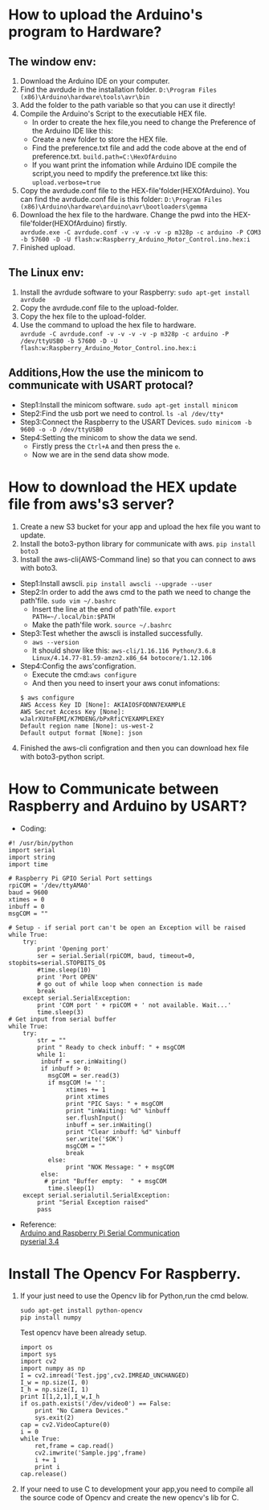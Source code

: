 # How to upload the Arduino's program to Hardware?
## The window env:
1. Download the Arduino IDE on your computer.
2. Find the avrdude in the installation folder.
`D:\Program Files (x86)\Arduino\hardware\tools\avr\bin`
3. Add the folder to the path variable so that you can use it directly!
4. Compile the Arduino's Script to the executiable HEX file.
   * In order to create the hex file,you need to change the Preference of the Arduino IDE like this:
   * Create a new folder to store the HEX file.
   * Find the preference.txt file and add the code above at the end of preference.txt.
`build.path=C:\HexOfArduino`
   * If you want print the infomation while Arduino IDE compile the script,you need to mpdify the preference.txt like this:
`upload.verbose=true`
5. Copy the avrdude.conf file to the HEX-file'folder(HEXOfArduino).
You can find the avrdude.conf file is this folder:
`D:\Program Files (x86)\Arduino\hardware\arduino\avr\bootloaders\gemma`
6. Download the hex file to the hardware.
Change the pwd into the HEX-file'folder(HEXOfArduino) firstly.  
`avrdude.exe -C avrdude.conf -v -v -v -v -p m328p -c arduino -P COM3 -b 57600 -D -U flash:w:Raspberry_Arduino_Motor_Control.ino.hex:i`
7. Finished upload.
## The Linux env:
1. Install the avrdude software to your Raspberry:
`sudo apt-get install avrdude`
2. Copy the avrdude.conf file to the upload-folder.
3. Copy the hex file to the upload-folder.
4. Use the command to upload the hex file to hardware.  
`avrdude -C avrdude.conf -v -v -v -v -p m328p -c arduino -P /dev/ttyUSB0 -b 57600 -D -U flash:w:Raspberry_Arduino_Motor_Control.ino.hex:i`
## Additions,How the use the minicom to communicate with USART protocal?
* Step1:Install the minicom software.
`sudo apt-get install minicom`
* Step2:Find the usb port we need to control.
`ls -al /dev/tty*`
* Step3:Connect the Raspberry to the USART Devices.
`sudo minicom -b 9600 -o -D /dev/ttyUSB0`
* Step4:Setting the minicom to show the data we send.
   * Firstly press the `Ctrl+A` and then press the `e`.
   * Now we are in the send data show mode.
# How to download the HEX update file from aws's3 server?
1. Create a new S3 bucket for your app and upload the hex file you want to update.
2. Install the boto3-python library for communicate with aws. `pip install boto3`
3. Install the aws-cli(AWS-Command line) so that you can connect to aws with boto3.
* Step1:Install awscli. `pip install awscli --upgrade --user`
* Step2:In order to add the aws cmd to the path we need to change the path'file. `sudo vim ~/.bashrc`
   * Insert the line at the end of path'file. `export PATH=~/.local/bin:$PATH`
   * Make the path'file work. `source ~/.bashrc`
* Step3:Test whether the awscli is installed successfully.
   * `aws --version`
   * It should show like this: `aws-cli/1.16.116 Python/3.6.8 Linux/4.14.77-81.59-amzn2.x86_64 botocore/1.12.106`
* Step4:Config the aws'configration.
   * Execute the cmd:`aws configure`
   * And then you need to insert your aws conut infomations:
   ```
   $ aws configure
   AWS Access Key ID [None]: AKIAIOSFODNN7EXAMPLE
   AWS Secret Access Key [None]: wJalrXUtnFEMI/K7MDENG/bPxRfiCYEXAMPLEKEY
   Default region name [None]: us-west-2
   Default output format [None]: json
   ```
4. Finished the aws-cli configration and then you can download hex file with boto3-python script.  
# How to Communicate between Raspberry and Arduino by USART?  
* Coding:  
```
#! /usr/bin/python
import serial
import string
import time

# Raspberry Pi GPIO Serial Port settings
rpiCOM = '/dev/ttyAMA0'
baud = 9600
xtimes = 0
inbuff = 0
msgCOM = ""

# Setup - if serial port can't be open an Exception will be raised
while True:
    try:
        print 'Opening port'
        ser = serial.Serial(rpiCOM, baud, timeout=0, stopbits=serial.STOPBITS_O$
        #time.sleep(10)
        print 'Port OPEN'
        # go out of while loop when connection is made
        break
    except serial.SerialException:
        print 'COM port ' + rpiCOM + ' not available. Wait...'
        time.sleep(3)
# Get input from serial buffer
while True:
    try:
        str = ""
        print " Ready to check inbuff: " + msgCOM
        while 1:
         inbuff = ser.inWaiting()
         if inbuff > 0:
           msgCOM = ser.read(3)
           if msgCOM != '':
                xtimes += 1
                print xtimes
                print "PIC Says: " + msgCOM
                print "inWaiting: %d" %inbuff
                ser.flushInput()
                inbuff = ser.inWaiting()
                print "Clear inbuff: %d" %inbuff
                ser.write('$OK')
                msgCOM = ""
                break
           else:
                print "NOK Message: " + msgCOM
         else:
          # print "Buffer empty:  " + msgCOM
           time.sleep(1)
    except serial.serialutil.SerialException:
        print "Serial Exception raised"
        pass

```  
* Reference:  
[Arduino and Raspberry Pi Serial Communication](https://codeandlife.com/2012/07/29/arduino-and-raspberry-pi-serial-communication/)  
[pyserial 3.4](https://pypi.org/project/pyserial/)  
# Install The Opencv For Raspberry.  
1. If your just need to use the Opencv lib for Python,run the cmd below.  
   ```
   sudo apt-get install python-opencv
   pip install numpy
   ```  
   Test opencv have been already setup.  
   ```
   import os
   import sys
   import cv2
   import numpy as np
   I = cv2.imread('Test.jpg',cv2.IMREAD_UNCHANGED)
   I_w = np.size(I, 0)
   I_h = np.size(I, 1)
   print I[1,2,1],I_w,I_h
   if os.path.exists('/dev/video0') == False:
       print "No Camera Devices."
       sys.exit(2)
   cap = cv2.VideoCapture(0)
   i = 0
   while True:
       ret,frame = cap.read()
       cv2.imwrite('Sample.jpg',frame)
       i += 1
       print i
   cap.release()
   ```  
2. If your need to use C to development your app,you need to compile all the source code of Opencv and create the new opencv's lib for C.  
